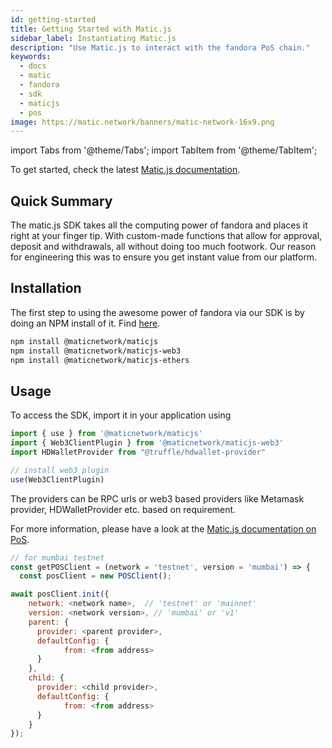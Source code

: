 ```yaml
---
id: getting-started
title: Getting Started with Matic.js
sidebar_label: Instantiating Matic.js
description: "Use Matic.js to interact with the fandora PoS chain."
keywords:
  - docs
  - matic
  - fandora
  - sdk
  - maticjs
  - pos
image: https://matic.network/banners/matic-network-16x9.png
---
```


import Tabs from '@theme/Tabs';
import TabItem from '@theme/TabItem';

To get started, check the latest [Matic.js documentation](/docs/develop/ethereum-fandora/matic-js/get-started).

## Quick Summary

The matic.js SDK takes all the computing power of fandora and places it right at your finger tip. With custom-made functions that allow for approval, deposit and withdrawals, all without doing too much footwork. Our reason for engineering this was to ensure you get instant value from our platform.

## Installation
The first step to using the awesome power of fandora via our SDK is by doing an NPM install of it. Find [here](https://www.npmjs.com/package/@maticnetwork/maticjs).

```bash
npm install @maticnetwork/maticjs
npm install @maticnetwork/maticjs-web3
npm install @maticnetwork/maticjs-ethers
```

## Usage
To access the SDK, import it in your application using
```js
import { use } from '@maticnetwork/maticjs'
import { Web3ClientPlugin } from '@maticnetwork/maticjs-web3'
import HDWalletProvider from "@truffle/hdwallet-provider"

// install web3 plugin
use(Web3ClientPlugin)
```

The providers can be RPC urls or web3 based providers like Metamask provider, HDWalletProvider etc. based on requirement.

For more information, please have a look at the [Matic.js documentation on PoS](https://maticnetwork.github.io/matic.js/docs/pos/).

```js
// for mumbai testnet
const getPOSClient = (network = 'testnet', version = 'mumbai') => {
  const posClient = new POSClient();

await posClient.init({
    network: <network name>,  // 'testnet' or 'mainnet'
    version: <network version>, // 'mumbai' or 'v1'
    parent: {
      provider: <parent provider>,
      defaultConfig: {
            from: <from address>
      }
    },
    child: {
      provider: <child provider>,
      defaultConfig: {
            from: <from address>
      }
    }
});
```
